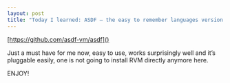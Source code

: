 ```yaml
---
layout: post
title: "Today I learned: ASDF – the easy to remember languages version manager"
---
```

[https://github.com/asdf-vm/asdf]()

Just a must have for me now, easy to use, works surprisingly well and it’s pluggable easily, one is not going to install RVM directly anymore here.

ENJOY!
